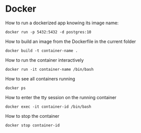 # Docker

How to run a dockerized app knowing its image name:
~~~~
docker run -p 5432:5432 -d postgres:10
~~~~

How to build an image from the Dockerfile in the current folder
~~~~
docker build -t container-name .
~~~~

How to run the container interactively
~~~~
docker run -it container-name /bin/bash
~~~~

How to see all containers running
~~~~
docker ps
~~~~

How to enter the tty session on the running container
~~~~
docker exec -it container-id /bin/bash
~~~~

How to stop the container
~~~~
docker stop container-id
~~~~
